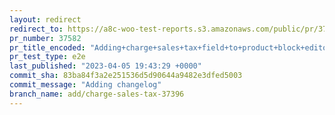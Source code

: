 ```yaml
---
layout: redirect
redirect_to: https://a8c-woo-test-reports.s3.amazonaws.com/public/pr/37582/e2e/index.html
pr_number: 37582
pr_title_encoded: "Adding+charge+sales+tax+field+to+product+block+editor+template"
pr_test_type: e2e
last_published: "2023-04-05 19:43:29 +0000"
commit_sha: 83ba84f3a2e251536d5d90644a9482e3dfed5003
commit_message: "Adding changelog"
branch_name: add/charge-sales-tax-37396
---
```

